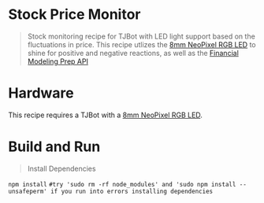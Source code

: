 # Stock Price Monitor
>Stock monitoring recipe for TJBot with LED light support based on the fluctuations in price. This recipe utlizes the [8mm NeoPixel RGB LED](adafruit.com/product/1734) to shine for positive and negative reactions, as well as the [Financial Modeling Prep API](financialmodelingprep.com/developer/docs#Stock-Historical-Price)

# Hardware
This recipe requires a TJBot with a [8mm NeoPixel RGB LED](adafruit.com/product/1734). 

# Build and Run
>Install Dependencies

`npm install`
`#try 'sudo rm -rf node_modules' and 'sudo npm install --unsafeperm' if you run into errors installing dependencies`

